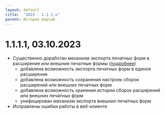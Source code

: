 ```yaml
---
layout: default
title:  "2023 - 1.1.1.х"
parent: История версий
---
```


# 1.1.1.1, 03.10.2023

* Существенно доработан механизм экспорта печатных форм в расширение или внешние печатные формы ([подробнее](../guide/ch_02_15.html))
  * добавлена возможность экспорта печатных форм в единое расширение
  * добавлена возможность сохранения настроек сборок расширений или внешних печатных форм
  * добавлена возможность хранения истории сборок расширений или внешних печатных форм
  * унифицирован механизм экспорта внешних печатных форм
* Исправлены ошибки работы в веб-клиенте